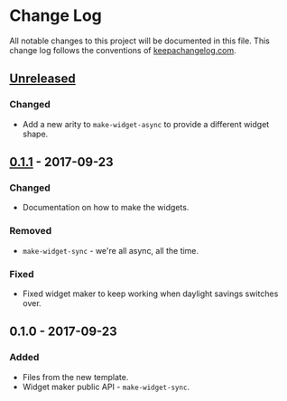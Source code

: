 # Change Log
All notable changes to this project will be documented in this file. This change log follows the conventions of [keepachangelog.com](http://keepachangelog.com/).

## [Unreleased]
### Changed
- Add a new arity to `make-widget-async` to provide a different widget shape.

## [0.1.1] - 2017-09-23
### Changed
- Documentation on how to make the widgets.

### Removed
- `make-widget-sync` - we're all async, all the time.

### Fixed
- Fixed widget maker to keep working when daylight savings switches over.

## 0.1.0 - 2017-09-23
### Added
- Files from the new template.
- Widget maker public API - `make-widget-sync`.

[Unreleased]: https://github.com/your-name/pattern-matching/compare/0.1.1...HEAD
[0.1.1]: https://github.com/your-name/pattern-matching/compare/0.1.0...0.1.1
